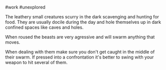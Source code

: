 #work 
#unexplored 

The leathery small creatures scurry in the dark scavenging and hunting for food. They are usually docile during the day and hole themselves up in dark confined spaces like caves and holes.

When roused the beasts are very agressive and will swarm anything that moves.

When dealing with them make sure you don't get caught in the middle of their swarm. If pressed into a confrontation it's better to swing with your weapon to hit several of them. 